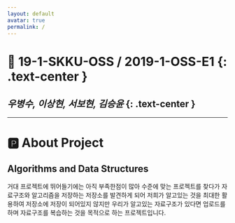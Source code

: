```yaml
---
layout: default
avatar: true
permalink: /
---
```

# 🚀 19-1-SKKU-OSS / 2019-1-OSS-E1 {: .text-center }
## *우병수, 이상현, 서보현, 김승윤* {: .text-center }

---

# 🅿️ About Project
## Algorithms and Data Structures
거대 프로젝트에 뛰어들기에는 아직 부족한점이 많아 수준에 맞는 프로젝트를 찾다가 자료구조와 알고리즘을 저장하는 저장소를 발견하게 되어 저희가 알고있는 것을 최대한 활용하여 저장소에 저장이 되어있지 않지만 우리가 알고있는 자료구조가 있다면 업로드를 하며 자료구조를 복습하는 것을 목적으로 하는 프로젝트입니다.
